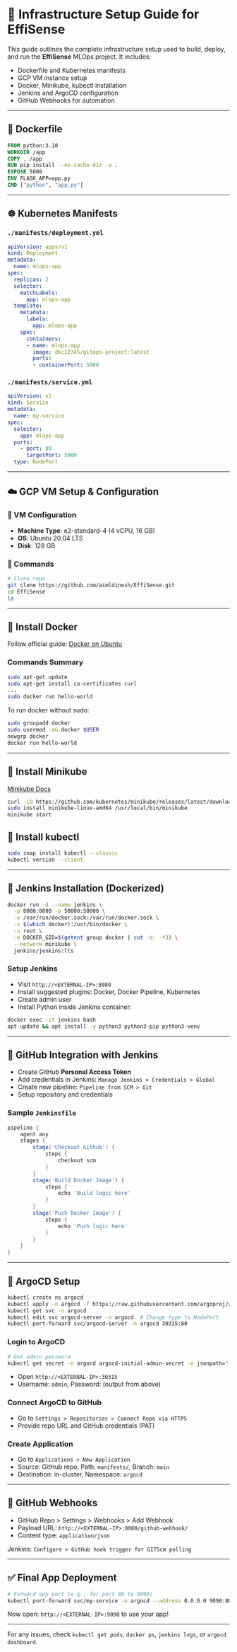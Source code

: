 # 🔧 Infrastructure Setup Guide for EffiSense

This guide outlines the complete infrastructure setup used to build, deploy, and run the **EffiSense** MLOps project. It includes:

* Dockerfile and Kubernetes manifests
* GCP VM instance setup
* Docker, Minikube, kubectl installation
* Jenkins and ArgoCD configuration
* GitHub Webhooks for automation

---

## 🐳 Dockerfile

```Dockerfile
FROM python:3.10
WORKDIR /app
COPY . /app
RUN pip install --no-cache-dir -e .
EXPOSE 5000
ENV FLASK_APP=app.py
CMD ["python", "app.py"]
```

---

## ☸️ Kubernetes Manifests

### `./manifests/deployment.yml`

```yaml
apiVersion: apps/v1
kind: Deployment
metadata:
  name: mlops-app
spec:
  replicas: 2
  selector:
    matchLabels:
      app: mlops-app
  template:
    metadata:
      labels:
        app: mlops-app
    spec:
      containers:
      - name: mlops-app
        image: dkc12345/gitops-project:latest
        ports:
        - containerPort: 5000
```

### `./manifests/service.yml`

```yaml
apiVersion: v1
kind: Service
metadata:
  name: my-service
spec:
  selector:
    app: mlops-app
  ports:
    - port: 80
      targetPort: 5000
  type: NodePort
```

---

## ☁️ GCP VM Setup & Configuration

### 🧱 VM Configuration

* **Machine Type**: e2-standard-4 (4 vCPU, 16 GB)
* **OS**: Ubuntu 20.04 LTS
* **Disk**: 128 GB

### 🔧 Commands

```bash
# Clone repo
git clone https://github.com/aimldinesh/EffiSense.git
cd EffiSense
ls
```

---

## 🐳 Install Docker

Follow official guide: [Docker on Ubuntu](https://docs.docker.com/engine/install/ubuntu/)

### Commands Summary

```bash
sudo apt-get update
sudo apt-get install ca-certificates curl
...
sudo docker run hello-world
```

To run docker without sudo:

```bash
sudo groupadd docker
sudo usermod -aG docker $USER
newgrp docker
docker run hello-world
```

---

## 🚀 Install Minikube

[Minikube Docs](https://minikube.sigs.k8s.io/docs/start/)

```bash
curl -LO https://github.com/kubernetes/minikube/releases/latest/download/minikube-linux-amd64
sudo install minikube-linux-amd64 /usr/local/bin/minikube
minikube start
```

## 🔧 Install kubectl

```bash
sudo snap install kubectl --classic
kubectl version --client
```

---

## 🔧 Jenkins Installation (Dockerized)

```bash
docker run -d --name jenkins \
  -p 8080:8080 -p 50000:50000 \
  -v /var/run/docker.sock:/var/run/docker.sock \
  -v $(which docker):/usr/bin/docker \
  -u root \
  -e DOCKER_GID=$(getent group docker | cut -d: -f3) \
  --network minikube \
  jenkins/jenkins:lts
```

### Setup Jenkins

* Visit `http://<EXTERNAL-IP>:8080`
* Install suggested plugins: Docker, Docker Pipeline, Kubernetes
* Create admin user
* Install Python inside Jenkins container:

```bash
docker exec -it jenkins bash
apt update && apt install -y python3 python3-pip python3-venv
```

---

## 🔁 GitHub Integration with Jenkins

* Create GitHub **Personal Access Token**
* Add credentials in Jenkins: `Manage Jenkins > Credentials > Global`
* Create new pipeline: `Pipeline from SCM > Git`
* Setup repository and credentials

### Sample `Jenkinsfile`

```groovy
pipeline {
    agent any
    stages {
        stage('Checkout Github') {
            steps {
                checkout scm
            }
        }
        stage('Build Docker Image') {
            steps {
                echo 'Build logic here'
            }
        }
        stage('Push Docker Image') {
            steps {
                echo 'Push logic here'
            }
        }
    }
}
```

---

## 🚀 ArgoCD Setup

```bash
kubectl create ns argocd
kubectl apply -n argocd -f https://raw.githubusercontent.com/argoproj/argo-cd/stable/manifests/install.yaml
kubectl get svc -n argocd
kubectl edit svc argocd-server -n argocd  # Change type to NodePort
kubectl port-forward svc/argocd-server -n argocd 30315:80
```

### Login to ArgoCD

```bash
# Get admin password
kubectl get secret -n argocd argocd-initial-admin-secret -o jsonpath="{.data.password}" | base64 -d
```

* Open `http://<EXTERNAL-IP>:30315`
* Username: `admin`, Password: (output from above)

### Connect ArgoCD to GitHub

* Go to `Settings > Repositories > Connect Repo via HTTPS`
* Provide repo URL and GitHub credentials (PAT)

### Create Application

* Go to `Applications > New Application`
* Source: GitHub repo, Path: `manifests/`, Branch: `main`
* Destination: in-cluster, Namespace: `argocd`

---

## 🔁 GitHub Webhooks

* GitHub Repo > Settings > Webhooks > Add Webhook
* Payload URL: `http://<EXTERNAL-IP>:8080/github-webhook/`
* Content type: `application/json`

Jenkins: `Configure > GitHub hook trigger for GITScm polling`

---

## ✅ Final App Deployment

```bash
# Forward app port (e.g., for port 80 to 9090)
kubectl port-forward svc/my-service -n argocd --address 0.0.0.0 9090:80
```

Now open: `http://<EXTERNAL-IP>:9090` to use your app!

---

For any issues, check `kubectl get pods`, `docker ps`, `jenkins logs`, or `argocd dashboard`.
